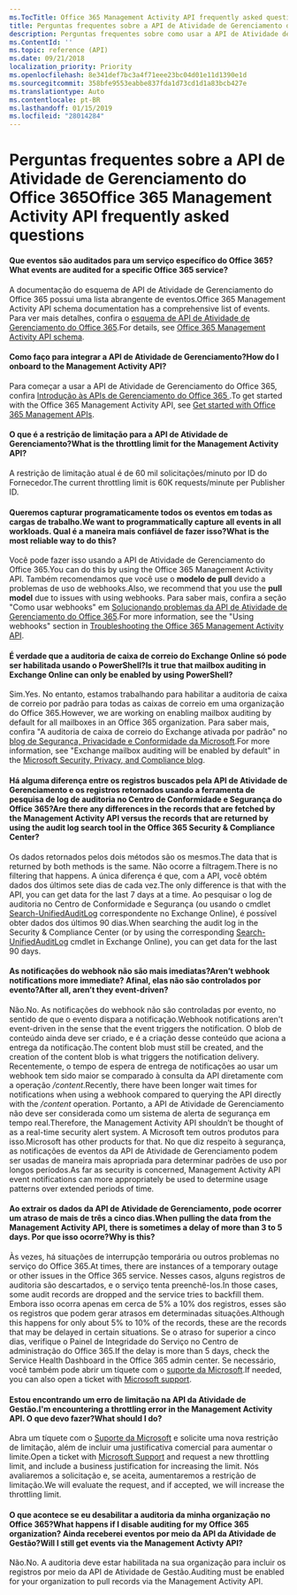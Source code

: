 ```yaml
---
ms.TocTitle: Office 365 Management Activity API frequently asked questions
title: Perguntas frequentes sobre a API de Atividade de Gerenciamento do Office 365
description: Perguntas frequentes sobre como usar a API de Atividade de Gerenciamento do Office 365
ms.ContentId: ''
ms.topic: reference (API)
ms.date: 09/21/2018
localization_priority: Priority
ms.openlocfilehash: 8e341def7bc3a4f71eee23bc04d01e11d1390e1d
ms.sourcegitcommit: 358bfe9553eabbe837fda1d73cd1d1a83bcb427e
ms.translationtype: Auto
ms.contentlocale: pt-BR
ms.lasthandoff: 01/15/2019
ms.locfileid: "28014284"
---
```

# <a name="office-365-management-activity-api-frequently-asked-questions"></a><span data-ttu-id="d1b9b-103">Perguntas frequentes sobre a API de Atividade de Gerenciamento do Office 365</span><span class="sxs-lookup"><span data-stu-id="d1b9b-103">Office 365 Management Activity API frequently asked questions</span></span>

#### <a name="what-events-are-audited-for-a-specific-office-365-service"></a><span data-ttu-id="d1b9b-104">Que eventos são auditados para um serviço específico do Office 365?</span><span class="sxs-lookup"><span data-stu-id="d1b9b-104">What events are audited for a specific Office 365 service?</span></span>

<span data-ttu-id="d1b9b-105">A documentação do esquema de API de Atividade de Gerenciamento do Office 365 possui uma lista abrangente de eventos.</span><span class="sxs-lookup"><span data-stu-id="d1b9b-105">Office 365 Management Activity API schema documentation has a comprehensive list of events.</span></span> <span data-ttu-id="d1b9b-106">Para ver mais detalhes, confira o [esquema de API de Atividade de Gerenciamento do Office 365](office-365-management-activity-api-schema.md).</span><span class="sxs-lookup"><span data-stu-id="d1b9b-106">For details, see [Office 365 Management Activity API schema](office-365-management-activity-api-schema.md).</span></span>

#### <a name="how-do-i-onboard-to-the-management-activity-api"></a><span data-ttu-id="d1b9b-107">Como faço para integrar a API de Atividade de Gerenciamento?</span><span class="sxs-lookup"><span data-stu-id="d1b9b-107">How do I onboard to the Management Activity API?</span></span>

<span data-ttu-id="d1b9b-108">Para começar a usar a API de Atividade de Gerenciamento do Office 365, confira [ Introdução às APIs de Gerenciamento do Office 365 ](get-started-with-office-365-management-apis.md).</span><span class="sxs-lookup"><span data-stu-id="d1b9b-108">To get started with the Office 365 Management Activity API, see [Get started with Office 365 Management APIs](get-started-with-office-365-management-apis.md).</span></span>
 
#### <a name="what-is-the-throttling-limit-for-the--management-activity-api"></a><span data-ttu-id="d1b9b-109">O que é a restrição de limitação para a API de Atividade de Gerenciamento?</span><span class="sxs-lookup"><span data-stu-id="d1b9b-109">What is the throttling limit for the  Management Activity API?</span></span>

<span data-ttu-id="d1b9b-110">A restrição de limitação atual é de 60 mil solicitações/minuto por ID do Fornecedor.</span><span class="sxs-lookup"><span data-stu-id="d1b9b-110">The current throttling limit is 60K requests/minute per Publisher ID.</span></span> 

#### <a name="we-want-to-programmatically-capture-all-events-in-all-workloads-what-is-the-most-reliable-way-to-do-this"></a><span data-ttu-id="d1b9b-111">Queremos capturar programaticamente todos os eventos em todas as cargas de trabalho.</span><span class="sxs-lookup"><span data-stu-id="d1b9b-111">We want to programmatically capture all events in all workloads.</span></span> <span data-ttu-id="d1b9b-112">Qual é a maneira mais confiável de fazer isso?</span><span class="sxs-lookup"><span data-stu-id="d1b9b-112">What is the most reliable way to do this?</span></span>

<span data-ttu-id="d1b9b-113">Você pode fazer isso usando a API de Atividade de Gerenciamento do Office 365.</span><span class="sxs-lookup"><span data-stu-id="d1b9b-113">You can do this by using the Office 365 Management Activity API.</span></span> <span data-ttu-id="d1b9b-114">Também recomendamos que você use o **modelo de pull** devido a problemas de uso de webhooks.</span><span class="sxs-lookup"><span data-stu-id="d1b9b-114">Also, we recommend that you use the **pull model** due to issues with using webhooks.</span></span> <span data-ttu-id="d1b9b-115">Para saber mais, confira a seção "Como usar webhooks" em [ Solucionando problemas da API de Atividade de Gerenciamento do Office 365](troubleshooting-the-office-365-management-activity-api.md#using-webhooks).</span><span class="sxs-lookup"><span data-stu-id="d1b9b-115">For more information, see the "Using webhooks" section in [Troubleshooting the Office 365 Management Activity API](troubleshooting-the-office-365-management-activity-api.md#using-webhooks).</span></span>

#### <a name="is-it-true-that-mailbox-auditing-in-exchange-online-can-only-be-enabled-by-using-powershell"></a><span data-ttu-id="d1b9b-116">É verdade que a auditoria de caixa de correio do Exchange Online só pode ser habilitada usando o PowerShell?</span><span class="sxs-lookup"><span data-stu-id="d1b9b-116">Is it true that mailbox auditing in Exchange Online can only be enabled by using PowerShell?</span></span>

<span data-ttu-id="d1b9b-117">Sim.</span><span class="sxs-lookup"><span data-stu-id="d1b9b-117">Yes.</span></span> <span data-ttu-id="d1b9b-118">No entanto, estamos trabalhando para habilitar a auditoria de caixa de correio por padrão para todas as caixas de correio em uma organização do Office 365.</span><span class="sxs-lookup"><span data-stu-id="d1b9b-118">However, we are working on enabling mailbox auditing by default for all mailboxes in an Office 365 organization.</span></span> <span data-ttu-id="d1b9b-119">Para saber mais, confira "A auditoria de caixa de correio do Exchange ativada por padrão" no [blog de Segurança, Privacidade e Conformidade da Microsoft](https://techcommunity.microsoft.com/t5/Security-Privacy-and-Compliance/Exchange-Mailbox-Auditing-will-be-enabled-by-default/ba-p/215171).</span><span class="sxs-lookup"><span data-stu-id="d1b9b-119">For more information, see "Exchange mailbox auditing will be enabled by default" in the [Microsoft Security, Privacy, and Compliance blog](https://techcommunity.microsoft.com/t5/Security-Privacy-and-Compliance/Exchange-Mailbox-Auditing-will-be-enabled-by-default/ba-p/215171).</span></span>

#### <a name="are-there-any-differences-in-the-records-that-are-fetched-by-the-management-activity-api-versus-the-records-that-are-returned-by-using-the-audit-log-search-tool-in-the-office-365-security--compliance-center"></a><span data-ttu-id="d1b9b-120">Há alguma diferença entre os registros buscados pela API de Atividade de Gerenciamento e os registros retornados usando a ferramenta de pesquisa de log de auditoria no Centro de Conformidade e Segurança do Office 365?</span><span class="sxs-lookup"><span data-stu-id="d1b9b-120">Are there any differences in the records that are fetched by the Management Activity API versus the records that are returned by using the audit log search tool in the Office 365 Security & Compliance Center?</span></span>

<span data-ttu-id="d1b9b-121">Os dados retornados pelos dois métodos são os mesmos.</span><span class="sxs-lookup"><span data-stu-id="d1b9b-121">The data that is returned by both methods is the same.</span></span> <span data-ttu-id="d1b9b-122">Não ocorre a filtragem.</span><span class="sxs-lookup"><span data-stu-id="d1b9b-122">There is no filtering that happens.</span></span> <span data-ttu-id="d1b9b-123">A única diferença é que, com a API, você obtém dados dos últimos sete dias de cada vez.</span><span class="sxs-lookup"><span data-stu-id="d1b9b-123">The only difference is that with the API, you can get data for the last 7 days at a time.</span></span> <span data-ttu-id="d1b9b-124">Ao pesquisar o log de auditoria no Centro de Conformidade e Segurança (ou usando o cmdlet [Search-UnifiedAuditLog](https://docs.microsoft.com/powershell/module/exchange/policy-and-compliance-audit/search-unifiedauditlog) correspondente no Exchange Online), é possível obter dados dos últimos 90 dias.</span><span class="sxs-lookup"><span data-stu-id="d1b9b-124">When searching the audit log in the Security & Compliance Center (or by using the corresponding [Search-UnifiedAuditLog](https://docs.microsoft.com/powershell/module/exchange/policy-and-compliance-audit/search-unifiedauditlog) cmdlet in Exchange Online), you can get data for the last 90 days.</span></span> 
 
#### <a name="arent-webhook-notifications-more-immediate-after-all-arent-they-event-driven"></a><span data-ttu-id="d1b9b-125">As notificações do webhook não são mais imediatas?</span><span class="sxs-lookup"><span data-stu-id="d1b9b-125">Aren’t webhook notifications more immediate?</span></span> <span data-ttu-id="d1b9b-126">Afinal, elas não são controlados por evento?</span><span class="sxs-lookup"><span data-stu-id="d1b9b-126">After all, aren’t they event-driven?</span></span>

<span data-ttu-id="d1b9b-127">Não.</span><span class="sxs-lookup"><span data-stu-id="d1b9b-127">No.</span></span> <span data-ttu-id="d1b9b-128">As notificações do webhook não são controladas por evento, no sentido de que o evento dispara a notificação.</span><span class="sxs-lookup"><span data-stu-id="d1b9b-128">Webhook notifications aren't event-driven in the sense that the event triggers the notification.</span></span> <span data-ttu-id="d1b9b-129">O blob de conteúdo ainda deve ser criado, e é a criação desse conteúdo que aciona a entrega da notificação.</span><span class="sxs-lookup"><span data-stu-id="d1b9b-129">The content blob must still be created, and the creation of the content blob is what triggers the notification delivery.</span></span> <span data-ttu-id="d1b9b-130">Recentemente, o tempo de espera de entrega de notificações ao usar um webhook tem sido maior se comparado à consulta da API diretamente com a operação */content*.</span><span class="sxs-lookup"><span data-stu-id="d1b9b-130">Recently, there have been longer wait times for notifications when using a webhook compared to querying the API directly with the */content* operation.</span></span> <span data-ttu-id="d1b9b-131">Portanto, a API de Atividade de Gerenciamento não deve ser considerada como um sistema de alerta de segurança em tempo real.</span><span class="sxs-lookup"><span data-stu-id="d1b9b-131">Therefore, the Management Activity API shouldn’t be thought of as a real-time security alert system.</span></span> <span data-ttu-id="d1b9b-132">A Microsoft tem outros produtos para isso.</span><span class="sxs-lookup"><span data-stu-id="d1b9b-132">Microsoft has other products for that.</span></span> <span data-ttu-id="d1b9b-133">No que diz respeito à segurança, as notificações de eventos da API de Atividade de Gerenciamento podem ser usadas de maneira mais apropriada para determinar padrões de uso por longos períodos.</span><span class="sxs-lookup"><span data-stu-id="d1b9b-133">As far as security is concerned, Management Activity API event notifications can more appropriately be used to determine usage patterns over extended periods of time.</span></span>

#### <a name="when-pulling-the-data-from-the-management-activity-api-there-is-sometimes-a-delay-of-more-than-3-to-5-days-why-is-this"></a><span data-ttu-id="d1b9b-134">Ao extrair os dados da API de Atividade de Gerenciamento, pode ocorrer um atraso de mais de três a cinco dias.</span><span class="sxs-lookup"><span data-stu-id="d1b9b-134">When pulling the data from the Management Activity API, there is sometimes a delay of more than 3 to 5 days.</span></span> <span data-ttu-id="d1b9b-135">Por que isso ocorre?</span><span class="sxs-lookup"><span data-stu-id="d1b9b-135">Why is this?</span></span>

<span data-ttu-id="d1b9b-136">Às vezes, há situações de interrupção temporária ou outros problemas no serviço do Office 365.</span><span class="sxs-lookup"><span data-stu-id="d1b9b-136">At times, there are instances of a temporary outage or other issues in the Office 365 service.</span></span> <span data-ttu-id="d1b9b-137">Nesses casos, alguns registros de auditoria são descartados, e o serviço tenta preenchê-los.</span><span class="sxs-lookup"><span data-stu-id="d1b9b-137">In those cases, some audit records are dropped and the service tries to backfill them.</span></span> <span data-ttu-id="d1b9b-138">Embora isso ocorra apenas em cerca de 5% a 10% dos registros, esses são os registros que podem gerar atrasos em determinadas situações.</span><span class="sxs-lookup"><span data-stu-id="d1b9b-138">Although this happens for only about 5% to 10% of the records, these are the records that may be delayed in certain situations.</span></span> <span data-ttu-id="d1b9b-139">Se o atraso for superior a cinco dias, verifique o Painel de Integridade do Serviço no Centro de administração do Office 365.</span><span class="sxs-lookup"><span data-stu-id="d1b9b-139">If the delay is more than 5 days, check the Service Health Dashboard in the Office 365 admin center.</span></span> <span data-ttu-id="d1b9b-140">Se necessário, você também pode abrir um tíquete com o [suporte da Microsoft](https://support.office.com/article/contact-support-for-business-products-admin-help-32a17ca7-6fa0-4870-8a8d-e25ba4ccfd4b#ID0EAADAAA=online).</span><span class="sxs-lookup"><span data-stu-id="d1b9b-140">If needed, you can also open a ticket with [Microsoft support](https://support.office.com/article/contact-support-for-business-products-admin-help-32a17ca7-6fa0-4870-8a8d-e25ba4ccfd4b#ID0EAADAAA=online).</span></span>

#### <a name="im-encountering-a-throttling-error-in-the-management-activity-api-what-should-i-do"></a><span data-ttu-id="d1b9b-141">Estou encontrando um erro de limitação na API da Atividade de Gestão.</span><span class="sxs-lookup"><span data-stu-id="d1b9b-141">I'm encountering a throttling error in the Management Activity API.</span></span> <span data-ttu-id="d1b9b-142">O que devo fazer?</span><span class="sxs-lookup"><span data-stu-id="d1b9b-142">What should I do?</span></span>

<span data-ttu-id="d1b9b-143">Abra um tíquete com o [Suporte da Microsoft](https://support.office.com/article/contact-support-for-business-products-admin-help-32a17ca7-6fa0-4870-8a8d-e25ba4ccfd4b#ID0EAADAAA=online) e solicite uma nova restrição de limitação, além de incluir uma justificativa comercial para aumentar o limite.</span><span class="sxs-lookup"><span data-stu-id="d1b9b-143">Open a ticket with [Microsoft Support](https://support.office.com/article/contact-support-for-business-products-admin-help-32a17ca7-6fa0-4870-8a8d-e25ba4ccfd4b#ID0EAADAAA=online) and request a new throttling limit, and include a business justification for increasing the limit.</span></span> <span data-ttu-id="d1b9b-144">Nós avaliaremos a solicitação e, se aceita, aumentaremos a restrição de limitação.</span><span class="sxs-lookup"><span data-stu-id="d1b9b-144">We will evaluate the request, and if accepted, we will increase the throttling limit.</span></span>

#### <a name="what-happens-if-i-disable-auditing-for-my-office-365-organization-will-i-still-get-events-via-the-management-activity-api"></a><span data-ttu-id="d1b9b-145">O que acontece se eu desabilitar a auditoria da minha organização no Office 365?</span><span class="sxs-lookup"><span data-stu-id="d1b9b-145">What happens if I disable auditing for my Office 365 organization?</span></span> <span data-ttu-id="d1b9b-146">Ainda receberei eventos por meio da API da Atividade de Gestão?</span><span class="sxs-lookup"><span data-stu-id="d1b9b-146">Will I still get events via the Management Activty API?</span></span>

<span data-ttu-id="d1b9b-147">Não.</span><span class="sxs-lookup"><span data-stu-id="d1b9b-147">No.</span></span> <span data-ttu-id="d1b9b-148">A auditoria deve estar habilitada na sua organização para incluir os registros por meio da API de Atividade de Gestão.</span><span class="sxs-lookup"><span data-stu-id="d1b9b-148">Auditing must be enabled for your organization to pull records via the Management Activity API.</span></span>

